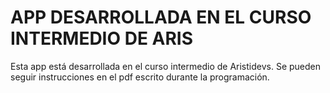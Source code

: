 # APP DESARROLLADA EN EL CURSO INTERMEDIO DE ARIS

<p align="center">

Esta app está desarrollada en el curso intermedio de Aristidevs. Se pueden seguir instrucciones en el pdf escrito durante la programación.

</p>